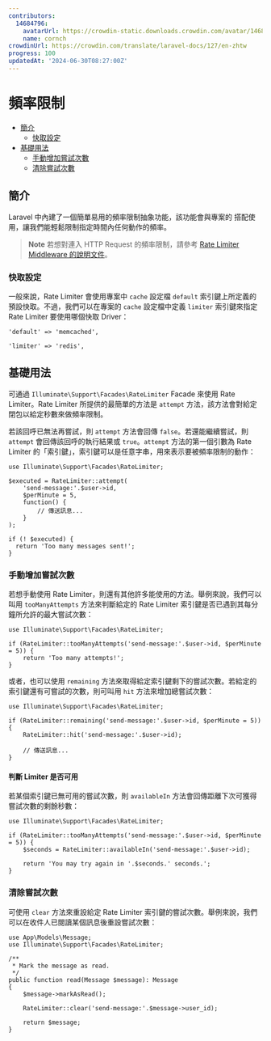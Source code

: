 ```yaml
---
contributors:
  14684796:
    avatarUrl: https://crowdin-static.downloads.crowdin.com/avatar/14684796/medium/60f7dc21ec0bf9cfcb61983640bb4809_default.png
    name: cornch
crowdinUrl: https://crowdin.com/translate/laravel-docs/127/en-zhtw
progress: 100
updatedAt: '2024-06-30T08:27:00Z'
---
```


# 頻率限制

- [簡介](#introduction)
   - [快取設定](#cache-configuration)
- [基礎用法](#basic-usage)
   - [手動增加嘗試次數](#manually-incrementing-attempts)
   - [清除嘗試次數](#clearing-attempts)

<a name="introduction"></a>

## 簡介

Laravel 中內建了一個簡單易用的頻率限制抽象功能，該功能會與專案的 <cache> 搭配使用，讓我們能輕鬆限制指定時間內任何動作的頻率。

> **Note** 若想對連入 HTTP Request 的頻率限制，請參考 [Rate Limiter Middleware 的說明文件](routing#rate-limiting)。

<a name="cache-configuration"></a>

### 快取設定

一般來說，Rate Limiter 會使用專案中 `cache` 設定檔 `default` 索引鍵上所定義的預設快取。不過，我們可以在專案的 `cache` 設定檔中定義 `limiter` 索引鍵來指定 Rate Limiter 要使用哪個快取 Driver：

    'default' => 'memcached',
    
    'limiter' => 'redis',

<a name="basic-usage"></a>

## 基礎用法

可通過 `Illuminate\Support\Facades\RateLimiter` Facade 來使用 Rate Limiter。Rate Limiter 所提供的最簡單的方法是 `attempt` 方法，該方法會對給定閉包以給定秒數來做頻率限制。

若該回呼已無法再嘗試，則 `attempt` 方法會回傳 `false`。若還能繼續嘗試，則 `attempt` 會回傳該回呼的執行結果或 `true`。`attempt` 方法的第一個引數為 Rate Limiter 的「索引鍵」，索引鍵可以是任意字串，用來表示要被頻率限制的動作：

    use Illuminate\Support\Facades\RateLimiter;
    
    $executed = RateLimiter::attempt(
        'send-message:'.$user->id,
        $perMinute = 5,
        function() {
            // 傳送訊息...
        }
    );
    
    if (! $executed) {
      return 'Too many messages sent!';
    }

<a name="manually-incrementing-attempts"></a>

### 手動增加嘗試次數

若想手動使用 Rate Limiter，則還有其他許多能使用的方法。舉例來說，我們可以叫用 `tooManyAttempts` 方法來判斷給定的 Rate Limiter 索引鍵是否已遇到其每分鐘所允許的最大嘗試次數：

    use Illuminate\Support\Facades\RateLimiter;
    
    if (RateLimiter::tooManyAttempts('send-message:'.$user->id, $perMinute = 5)) {
        return 'Too many attempts!';
    }

或者，也可以使用 `remaining` 方法來取得給定索引鍵剩下的嘗試次數。若給定的索引鍵還有可嘗試的次數，則可叫用 `hit` 方法來增加總嘗試次數：

    use Illuminate\Support\Facades\RateLimiter;
    
    if (RateLimiter::remaining('send-message:'.$user->id, $perMinute = 5)) {
        RateLimiter::hit('send-message:'.$user->id);
    
        // 傳送訊息...
    }

<a name="determining-limiter-availability"></a>

#### 判斷 Limiter 是否可用

若某個索引鍵已無可用的嘗試次數，則 `availableIn` 方法會回傳距離下次可獲得嘗試次數的剩餘秒數：

    use Illuminate\Support\Facades\RateLimiter;
    
    if (RateLimiter::tooManyAttempts('send-message:'.$user->id, $perMinute = 5)) {
        $seconds = RateLimiter::availableIn('send-message:'.$user->id);
    
        return 'You may try again in '.$seconds.' seconds.';
    }

<a name="clearing-attempts"></a>

### 清除嘗試次數

可使用 `clear` 方法來重設給定 Rate Limiter 索引鍵的嘗試次數。舉例來說，我們可以在收件人已閱讀某個訊息後重設嘗試次數：

    use App\Models\Message;
    use Illuminate\Support\Facades\RateLimiter;
    
    /**
     * Mark the message as read.
     */
    public function read(Message $message): Message
    {
        $message->markAsRead();
    
        RateLimiter::clear('send-message:'.$message->user_id);
    
        return $message;
    }
